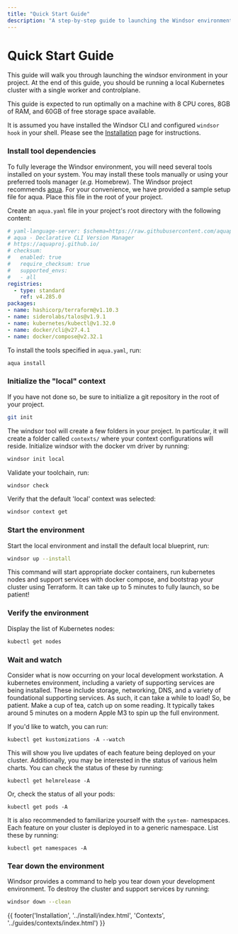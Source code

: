 ```yaml
---
title: "Quick Start Guide"
description: "A step-by-step guide to launching the Windsor environment in your project."
---
```

# Quick Start Guide
This guide will walk you through launching the windsor environment in your project. At the end of this guide, you should be running a local Kubernetes cluster with a single worker and controlplane.

This guide is expected to run optimally on a machine with 8 CPU cores, 8GB of RAM, and 60GB of free storage space available.

It is assumed you have installed the Windsor CLI and configured `windsor hook` in your shell. Please see the [Installation](./install.md) page for instructions.

### Install tool dependencies
To fully leverage the Windsor environment, you will need several tools installed on your system. You may install these tools manually or using your preferred tools manager (_e.g._ Homebrew). The Windsor project recommends [aqua](https://github.com/aquaproj/aqua). For your convenience, we have provided a sample setup file for aqua. Place this file in the root of your project.

Create an `aqua.yaml` file in your project's root directory with the following content:
```yaml
# yaml-language-server: $schema=https://raw.githubusercontent.com/aquaproj/aqua/main/json-schema/aqua-yaml.json
# aqua - Declarative CLI Version Manager
# https://aquaproj.github.io/
# checksum:
#   enabled: true
#   require_checksum: true
#   supported_envs:
#   - all
registries:
  - type: standard
    ref: v4.285.0
packages:
- name: hashicorp/terraform@v1.10.3
- name: siderolabs/talos@v1.9.1
- name: kubernetes/kubectl@v1.32.0
- name: docker/cli@v27.4.1
- name: docker/compose@v2.32.1
```

To install the tools specified in `aqua.yaml`, run:
```bash
aqua install
```

### Initialize the "local" context
If you have not done so, be sure to initialize a git repository in the root of your project.

```sh
git init
```

The windsor tool will create a few folders in your project. In particular, it will create a folder called `contexts/` where your context configurations will reside. Initialize windsor with the docker vm driver by running:

```sh
windsor init local
```

Validate your toolchain, run:

```sh
windsor check
```

Verify that the default 'local' context was selected:

```sh
windsor context get
```

### Start the environment
Start the local environment and install the default local blueprint, run:

```sh
windsor up --install
```

This command will start appropriate docker containers, run kubernetes nodes and support services with docker compose, and bootstrap your cluster using Terraform. It can take up to 5 minutes to fully launch, so be patient!

### Verify the environment
Display the list of Kubernetes nodes:

```sh
kubectl get nodes
```

### Wait and watch
Consider what is now occurring on your local development workstation. A kubernetes environment, including a variety of supporting services are being installed. These include storage, networking, DNS, and a variety of foundational supporting services. As such, it can take a while to load! So, be patient. Make a cup of tea, catch up on some reading. It typically takes around 5 minutes on a modern Apple M3 to spin up the full environment.

If you'd like to watch, you can run:

```
kubectl get kustomizations -A --watch
```

This will show you live updates of each feature being deployed on your cluster. Additionally, you may be interested in the status of various helm charts. You can check the status of these by running:

```
kubectl get helmrelease -A
```

Or, check the status of all your pods:

```
kubectl get pods -A
```

It is also recommended to familiarize yourself with the `system-` namespaces. Each feature on your cluster is deployed in to a generic namespace. List these by running:

```
kubectl get namespaces -A
```

### Tear down the environment
Windsor provides a command to help you tear down your development environment. To destroy the cluster and support services by running:

```sh
windsor down --clean
```

<div>
  {{ footer('Installation', '../install/index.html', 'Contexts', '../guides/contexts/index.html') }}
</div>

<script>
  document.getElementById('previousButton').addEventListener('click', function() {
    window.location.href = '../install/index.html'; 
  });
  document.getElementById('nextButton').addEventListener('click', function() {
    window.location.href = '../guides/contexts/index.html'; 
  });
</script>
